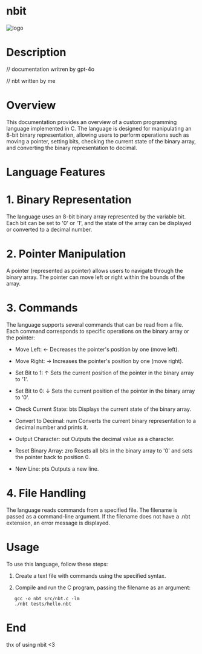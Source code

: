 # nbit
![logo](https://github.com/user-attachments/assets/d9812265-fa91-4d45-8c13-23b3af82b026)

# Description
// documentation writren by gpt-4o

// nbt written by me

# Overview

This documentation provides an overview of a custom programming language implemented in C. The language is designed for manipulating an 8-bit binary representation, allowing users to perform operations such as moving a pointer, setting bits, checking the current state of the binary array, and converting the binary representation to decimal.

# Language Features

# 1. Binary Representation

The language uses an 8-bit binary array represented by the variable bit. Each bit can be set to '0' or '1', and the state of the array can be displayed or converted to a decimal number.

# 2. Pointer Manipulation

A pointer (represented as pointer) allows users to navigate through the binary array. The pointer can move left or right within the bounds of the array.

# 3. Commands

The language supports several commands that can be read from a file. Each command corresponds to specific operations on the binary array or the pointer:

* Move Left: ←
  Decreases the pointer's position by one (move left).

* Move Right: →
  Increases the pointer's position by one (move right).

* Set Bit to 1: ↑
  Sets the current position of the pointer in the binary array to '1'.

* Set Bit to 0: ↓
  Sets the current position of the pointer in the binary array to '0'.

* Check Current State: bts
  Displays the current state of the binary array.

* Convert to Decimal: num
  Converts the current binary representation to a decimal number and prints it.

* Output Character: out
  Outputs the decimal value as a character.

* Reset Binary Array: zro
  Resets all bits in the binary array to '0' and sets the pointer back to position 0.

* New Line: pts
  Outputs a new line.

# 4. File Handling

The language reads commands from a specified file. The filename is passed as a command-line argument. If the filename does not have a .nbt extension, an error message is displayed.

# Usage

To use this language, follow these steps:

1. Create a text file with commands using the specified syntax.

2. Compile and run the C program, passing the filename as an argument:
```shell
   gcc -o nbt src/nbt.c -lm
   ./nbt tests/hello.nbt
   ```

# End
thx of using nbit <3
